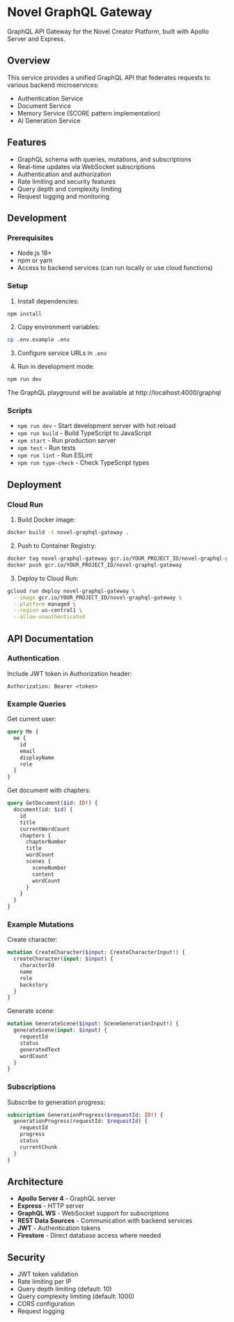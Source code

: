 # Novel GraphQL Gateway

GraphQL API Gateway for the Novel Creator Platform, built with Apollo Server and Express.

## Overview

This service provides a unified GraphQL API that federates requests to various backend microservices:
- Authentication Service
- Document Service  
- Memory Service (SCORE pattern implementation)
- AI Generation Service

## Features

- GraphQL schema with queries, mutations, and subscriptions
- Real-time updates via WebSocket subscriptions
- Authentication and authorization
- Rate limiting and security features
- Query depth and complexity limiting
- Request logging and monitoring

## Development

### Prerequisites

- Node.js 18+
- npm or yarn
- Access to backend services (can run locally or use cloud functions)

### Setup

1. Install dependencies:
```bash
npm install
```

2. Copy environment variables:
```bash
cp .env.example .env
```

3. Configure service URLs in `.env`

4. Run in development mode:
```bash
npm run dev
```

The GraphQL playground will be available at http://localhost:4000/graphql

### Scripts

- `npm run dev` - Start development server with hot reload
- `npm run build` - Build TypeScript to JavaScript
- `npm start` - Run production server
- `npm test` - Run tests
- `npm run lint` - Run ESLint
- `npm run type-check` - Check TypeScript types

## Deployment

### Cloud Run

1. Build Docker image:
```bash
docker build -t novel-graphql-gateway .
```

2. Push to Container Registry:
```bash
docker tag novel-graphql-gateway gcr.io/YOUR_PROJECT_ID/novel-graphql-gateway
docker push gcr.io/YOUR_PROJECT_ID/novel-graphql-gateway
```

3. Deploy to Cloud Run:
```bash
gcloud run deploy novel-graphql-gateway \
  --image gcr.io/YOUR_PROJECT_ID/novel-graphql-gateway \
  --platform managed \
  --region us-central1 \
  --allow-unauthenticated
```

## API Documentation

### Authentication

Include JWT token in Authorization header:
```
Authorization: Bearer <token>
```

### Example Queries

Get current user:
```graphql
query Me {
  me {
    id
    email
    displayName
    role
  }
}
```

Get document with chapters:
```graphql
query GetDocument($id: ID!) {
  document(id: $id) {
    id
    title
    currentWordCount
    chapters {
      chapterNumber
      title
      wordCount
      scenes {
        sceneNumber
        content
        wordCount
      }
    }
  }
}
```

### Example Mutations

Create character:
```graphql
mutation CreateCharacter($input: CreateCharacterInput!) {
  createCharacter(input: $input) {
    characterId
    name
    role
    backstory
  }
}
```

Generate scene:
```graphql
mutation GenerateScene($input: SceneGenerationInput!) {
  generateScene(input: $input) {
    requestId
    status
    generatedText
    wordCount
  }
}
```

### Subscriptions

Subscribe to generation progress:
```graphql
subscription GenerationProgress($requestId: ID!) {
  generationProgress(requestId: $requestId) {
    requestId
    progress
    status
    currentChunk
  }
}
```

## Architecture

- **Apollo Server 4** - GraphQL server
- **Express** - HTTP server
- **GraphQL WS** - WebSocket support for subscriptions
- **REST Data Sources** - Communication with backend services
- **JWT** - Authentication tokens
- **Firestore** - Direct database access where needed

## Security

- JWT token validation
- Rate limiting per IP
- Query depth limiting (default: 10)
- Query complexity limiting (default: 1000)
- CORS configuration
- Request logging